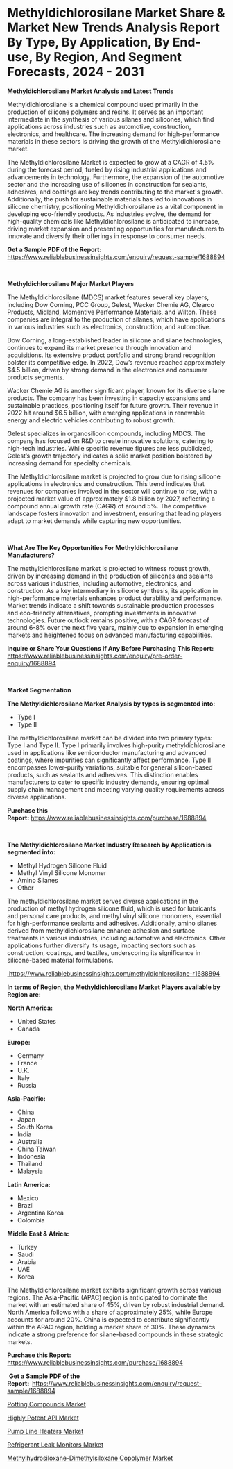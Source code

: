 <p><h1>Methyldichlorosilane Market Share & Market New Trends Analysis Report By Type, By Application, By End-use, By Region, And Segment Forecasts, 2024 - 2031</h1></p><p><strong>Methyldichlorosilane Market Analysis and Latest Trends</strong></p>
<p><p>Methyldichlorosilane is a chemical compound used primarily in the production of silicone polymers and resins. It serves as an important intermediate in the synthesis of various silanes and silicones, which find applications across industries such as automotive, construction, electronics, and healthcare. The increasing demand for high-performance materials in these sectors is driving the growth of the Methyldichlorosilane market.</p><p>The Methyldichlorosilane Market is expected to grow at a CAGR of 4.5% during the forecast period, fueled by rising industrial applications and advancements in technology. Furthermore, the expansion of the automotive sector and the increasing use of silicones in construction for sealants, adhesives, and coatings are key trends contributing to the market's growth. Additionally, the push for sustainable materials has led to innovations in silicone chemistry, positioning Methyldichlorosilane as a vital component in developing eco-friendly products. As industries evolve, the demand for high-quality chemicals like Methyldichlorosilane is anticipated to increase, driving market expansion and presenting opportunities for manufacturers to innovate and diversify their offerings in response to consumer needs.</p></p>
<p><strong>Get a Sample PDF of the Report:&nbsp;</strong> <a href="https://www.reliablebusinessinsights.com/enquiry/request-sample/1688894?utm_campaign=63&utm_medium=2&utm_source=Github&utm_content=ia&utm_term=17102024&utm_id=methyldichlorosilane">https://www.reliablebusinessinsights.com/enquiry/request-sample/1688894</a></p>
<p>&nbsp;</p>
<p><strong>Methyldichlorosilane Major Market Players</strong></p>
<p><p>The Methyldichlorosilane (MDCS) market features several key players, including Dow Corning, PCC Group, Gelest, Wacker Chemie AG, Clearco Products, Midland, Momentive Performance Materials, and Wilton. These companies are integral to the production of silanes, which have applications in various industries such as electronics, construction, and automotive.</p><p>Dow Corning, a long-established leader in silicone and silane technologies, continues to expand its market presence through innovation and acquisitions. Its extensive product portfolio and strong brand recognition bolster its competitive edge. In 2022, Dow’s revenue reached approximately $4.5 billion, driven by strong demand in the electronics and consumer products segments.</p><p>Wacker Chemie AG is another significant player, known for its diverse silane products. The company has been investing in capacity expansions and sustainable practices, positioning itself for future growth. Their revenue in 2022 hit around $6.5 billion, with emerging applications in renewable energy and electric vehicles contributing to robust growth.</p><p>Gelest specializes in organosilicon compounds, including MDCS. The company has focused on R&D to create innovative solutions, catering to high-tech industries. While specific revenue figures are less publicized, Gelest’s growth trajectory indicates a solid market position bolstered by increasing demand for specialty chemicals.</p><p>The Methyldichlorosilane market is projected to grow due to rising silicone applications in electronics and construction. This trend indicates that revenues for companies involved in the sector will continue to rise, with a projected market value of approximately $1.8 billion by 2027, reflecting a compound annual growth rate (CAGR) of around 5%. The competitive landscape fosters innovation and investment, ensuring that leading players adapt to market demands while capturing new opportunities.</p></p>
<p>&nbsp;</p>
<p><strong>What Are The Key Opportunities For Methyldichlorosilane Manufacturers?</strong></p>
<p><p>The methyldichlorosilane market is projected to witness robust growth, driven by increasing demand in the production of silicones and sealants across various industries, including automotive, electronics, and construction. As a key intermediary in silicone synthesis, its application in high-performance materials enhances product durability and performance. Market trends indicate a shift towards sustainable production processes and eco-friendly alternatives, prompting investments in innovative technologies. Future outlook remains positive, with a CAGR forecast of around 6-8% over the next five years, mainly due to expansion in emerging markets and heightened focus on advanced manufacturing capabilities.</p></p>
<p><strong>Inquire or Share Your Questions If Any Before Purchasing This Report:</strong> <a href="https://www.reliablebusinessinsights.com/enquiry/pre-order-enquiry/1688894?utm_campaign=63&utm_medium=2&utm_source=Github&utm_content=ia&utm_term=17102024&utm_id=methyldichlorosilane">https://www.reliablebusinessinsights.com/enquiry/pre-order-enquiry/1688894</a></p>
<p>&nbsp;</p>
<p><strong>Market Segmentation</strong></p>
<p><strong>The Methyldichlorosilane Market Analysis by types is segmented into:</strong></p>
<p><ul><li>Type I</li><li>Type II</li></ul></p>
<p><p>The methyldichlorosilane market can be divided into two primary types: Type I and Type II. Type I primarily involves high-purity methyldichlorosilane used in applications like semiconductor manufacturing and advanced coatings, where impurities can significantly affect performance. Type II encompasses lower-purity variations, suitable for general silicon-based products, such as sealants and adhesives. This distinction enables manufacturers to cater to specific industry demands, ensuring optimal supply chain management and meeting varying quality requirements across diverse applications.</p></p>
<p><strong>Purchase this Report:&nbsp;</strong><a href="https://www.reliablebusinessinsights.com/purchase/1688894?utm_campaign=63&utm_medium=2&utm_source=Github&utm_content=ia&utm_term=17102024&utm_id=methyldichlorosilane">https://www.reliablebusinessinsights.com/purchase/1688894</a></p>
<p>&nbsp;</p>
<p><strong>The Methyldichlorosilane Market Industry Research by Application is segmented into:</strong></p>
<p><ul><li>Methyl Hydrogen Silicone Fluid</li><li>Methyl Vinyl Silicone Monomer</li><li>Amino Silanes</li><li>Other</li></ul></p>
<p><p>The methyldichlorosilane market serves diverse applications in the production of methyl hydrogen silicone fluid, which is used for lubricants and personal care products, and methyl vinyl silicone monomers, essential for high-performance sealants and adhesives. Additionally, amino silanes derived from methyldichlorosilane enhance adhesion and surface treatments in various industries, including automotive and electronics. Other applications further diversify its usage, impacting sectors such as construction, coatings, and textiles, underscoring its significance in silicone-based material formulations.</p></p>
<p><a href="https://www.reliablebusinessinsights.com/methyldichlorosilane-r1688894?utm_campaign=63&utm_medium=2&utm_source=Github&utm_content=ia&utm_term=17102024&utm_id=methyldichlorosilane">&nbsp;https://www.reliablebusinessinsights.com/methyldichlorosilane-r1688894</a></p>
<p><strong>In terms of Region, the Methyldichlorosilane Market Players available by Region are:</strong></p>
<p>
    <p> <strong> North America: </strong>
        <ul>
            <li>United States</li>
            <li>Canada</li>
        </ul>
        </p> 
    <p> <strong> Europe: </strong>
        <ul>
            <li>Germany</li>
            <li>France</li>
            <li>U.K.</li>
            <li>Italy</li>
            <li>Russia</li>
        </ul>
        </p> 
    <p> <strong> Asia-Pacific: </strong>
        <ul>
            <li>China</li>
            <li>Japan</li>
            <li>South Korea</li>
            <li>India</li>
            <li>Australia</li>
            <li>China Taiwan</li>
            <li>Indonesia</li>
            <li>Thailand</li>
            <li>Malaysia</li>
        </ul>
        </p> 
    <p> <strong> Latin America: </strong>
        <ul>
            <li>Mexico</li>
            <li>Brazil</li>
            <li>Argentina Korea</li>
            <li>Colombia</li>
        </ul>
        </p> 
    <p> <strong> Middle East & Africa: </strong>
        <ul>
            <li>Turkey</li>
            <li>Saudi</li>
            <li>Arabia</li>
            <li>UAE</li>
            <li>Korea</li>
        </ul>
    </p>
    </p>
<p><p>The Methyldichlorosilane market exhibits significant growth across various regions. The Asia-Pacific (APAC) region is anticipated to dominate the market with an estimated share of 45%, driven by robust industrial demand. North America follows with a share of approximately 25%, while Europe accounts for around 20%. China is expected to contribute significantly within the APAC region, holding a market share of 30%. These dynamics indicate a strong preference for silane-based compounds in these strategic markets.</p></p>
<p><strong>Purchase this Report: </strong><a href="https://www.reliablebusinessinsights.com/purchase/1688894?utm_campaign=63&utm_medium=2&utm_source=Github&utm_content=ia&utm_term=17102024&utm_id=methyldichlorosilane">https://www.reliablebusinessinsights.com/purchase/1688894</a></p>
<p>&nbsp;<strong>Get a Sample PDF of the Report:&nbsp;&nbsp;</strong><a href="https://www.reliablebusinessinsights.com/enquiry/request-sample/1688894?utm_campaign=63&utm_medium=2&utm_source=Github&utm_content=ia&utm_term=17102024&utm_id=methyldichlorosilane">https://www.reliablebusinessinsights.com/enquiry/request-sample/1688894</a></p>
<p><strong></strong></p>
<p><p><a href="https://github.com/abbiewimld/Market-Research-Report-List-1/blob/main/potting-compounds-market.md?utm_campaign=63&utm_medium=2&utm_source=Github&utm_content=ia&utm_term=17102024&utm_id=methyldichlorosilane">Potting Compounds Market</a></p><p><a href="https://www.linkedin.com/pulse/investment-opportunities-highly-potent-api-sector-risk-analysis-4hnae?utm_campaign=63&utm_medium=2&utm_source=Github&utm_content=ia&utm_term=17102024&utm_id=methyldichlorosilane">Highly Potent API Market</a></p><p><a href="https://issuu.com/reportprime-2/docs/pump-line-heaters-market-size-2030._9821bd4c425840?utm_campaign=63&utm_medium=2&utm_source=Github&utm_content=ia&utm_term=17102024&utm_id=methyldichlorosilane">Pump Line Heaters Market</a></p><p><a href="https://issuu.com/reportprime-2/docs/refrigerant-leak-monitors-market-si_9371a0ac9b3832?utm_campaign=63&utm_medium=2&utm_source=Github&utm_content=ia&utm_term=17102024&utm_id=methyldichlorosilane">Refrigerant Leak Monitors Market</a></p><p><a href="https://github.com/benjigwozdzus/Market-Research-Report-List-1/blob/main/methylhydrosiloxane-dimethylsiloxane-copolymer-market.md?utm_campaign=63&utm_medium=2&utm_source=Github&utm_content=ia&utm_term=17102024&utm_id=methyldichlorosilane">Methylhydrosiloxane-Dimethylsiloxane Copolymer Market</a></p></p>